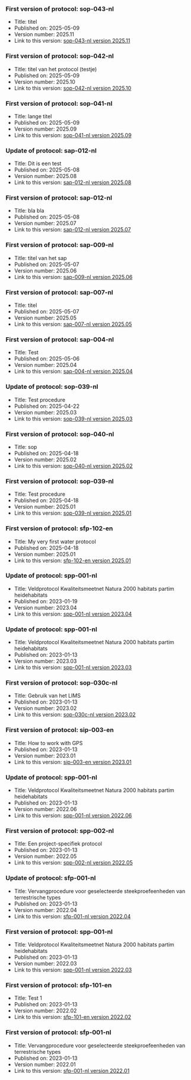 ### First version of protocol: sop-043-nl

- Title: titel
- Published on: 2025-05-09
- Version number: 2025.11
- Link to this version: [sop-043-nl version 2025.11](2025.11/index.html)

### First version of protocol: sop-042-nl

- Title: titel van het protocol (testje)
- Published on: 2025-05-09
- Version number: 2025.10
- Link to this version: [sop-042-nl version 2025.10](2025.10/index.html)

### First version of protocol: sop-041-nl

- Title: lange titel
- Published on: 2025-05-09
- Version number: 2025.09
- Link to this version: [sop-041-nl version 2025.09](2025.09/index.html)

### Update of protocol: sap-012-nl

- Title: Dit is een test
- Published on: 2025-05-08
- Version number: 2025.08
- Link to this version: [sap-012-nl version 2025.08](2025.08/index.html)

### First version of protocol: sap-012-nl

- Title: bla bla
- Published on: 2025-05-08
- Version number: 2025.07
- Link to this version: [sap-012-nl version 2025.07](2025.07/index.html)

### First version of protocol: sap-009-nl

- Title: titel van het sap
- Published on: 2025-05-07
- Version number: 2025.06
- Link to this version: [sap-009-nl version 2025.06](2025.06/index.html)

### First version of protocol: sap-007-nl

- Title: titel
- Published on: 2025-05-07
- Version number: 2025.05
- Link to this version: [sap-007-nl version 2025.05](2025.05/index.html)

### First version of protocol: sap-004-nl

- Title: Test
- Published on: 2025-05-06
- Version number: 2025.04
- Link to this version: [sap-004-nl version 2025.04](2025.04/index.html)

### Update of protocol: sop-039-nl

- Title: Test procedure
- Published on: 2025-04-22
- Version number: 2025.03
- Link to this version: [sop-039-nl version 2025.03](2025.03/index.html)

### First version of protocol: sop-040-nl

- Title: sop
- Published on: 2025-04-18
- Version number: 2025.02
- Link to this version: [sop-040-nl version 2025.02](2025.02/index.html)

### First version of protocol: sop-039-nl

- Title: Test procedure
- Published on: 2025-04-18
- Version number: 2025.01
- Link to this version: [sop-039-nl version 2025.01](2025.01/index.html)

### First version of protocol: sfp-102-en

- Title: My very first water protocol
- Published on: 2025-04-18
- Version number: 2025.01
- Link to this version: [sfp-102-en version 2025.01](2025.01/index.html)

### Update of protocol: spp-001-nl

- Title: Veldprotocol Kwaliteitsmeetnet Natura 2000 habitats partim heidehabitats
- Published on: 2023-01-19
- Version number: 2023.04
- Link to this version: [spp-001-nl version 2023.04](2023.04/index.html)

### Update of protocol: spp-001-nl

- Title: Veldprotocol Kwaliteitsmeetnet Natura 2000 habitats partim heidehabitats
- Published on: 2023-01-13
- Version number: 2023.03
- Link to this version: [spp-001-nl version 2023.03](2023.03/index.html)

### First version of protocol: sop-030c-nl

- Title: Gebruik van het LIMS
- Published on: 2023-01-13
- Version number: 2023.02
- Link to this version: [sop-030c-nl version 2023.02](2023.02/index.html)

### First version of protocol: sip-003-en

- Title: How to work with GPS
- Published on: 2023-01-13
- Version number: 2023.01
- Link to this version: [sip-003-en version 2023.01](2023.01/index.html)

### Update of protocol: spp-001-nl

- Title: Veldprotocol Kwaliteitsmeetnet Natura 2000 habitats partim heidehabitats
- Published on: 2023-01-13
- Version number: 2022.06
- Link to this version: [spp-001-nl version 2022.06](2022.06/index.html)

### First version of protocol: spp-002-nl

- Title: Een project-specifiek protocol
- Published on: 2023-01-13
- Version number: 2022.05
- Link to this version: [spp-002-nl version 2022.05](2022.05/index.html)

### Update of protocol: sfp-001-nl

-   Title: Vervangprocedure voor geselecteerde steekproefeenheden van terrestrische types
-   Published on: 2023-01-13
-   Version number: 2022.04
-   Link to this version: [sfp-001-nl version 2022.04](2022.04/index.html)

### First version of protocol: spp-001-nl

-   Title: Veldprotocol Kwaliteitsmeetnet Natura 2000 habitats partim heidehabitats
-   Published on: 2023-01-13
-   Version number: 2022.03
-   Link to this version: [spp-001-nl version 2022.03](2022.03/index.html)

### First version of protocol: sfp-101-en

-   Title: Test 1
-   Published on: 2023-01-13
-   Version number: 2022.02
-   Link to this version: [sfp-101-en version 2022.02](2022.02/index.html)

### First version of protocol: sfp-001-nl

-   Title: Vervangprocedure voor geselecteerde steekproefeenheden van terrestrische types
-   Published on: 2023-01-13
-   Version number: 2022.01
-   Link to this version: [sfp-001-nl version 2022.01](2022.01/index.html)

